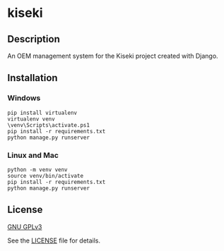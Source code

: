 # kiseki

## Description

An OEM management system for the Kiseki project created with Django.

## Installation
### Windows

```
pip install virtualenv
virtualenv venv
\venv\Scripts\activate.ps1
pip install -r requirements.txt
python manage.py runserver
```

### Linux and Mac

```
python -m venv venv
source venv/bin/activate
pip install -r requirements.txt
python manage.py runserver
```

## License

[GNU GPLv3](https://www.gnu.org/licenses/gpl-3.0.en.html)

See the [LICENSE](LICENSE) file for details.
